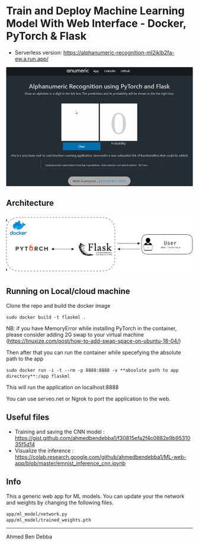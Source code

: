 # Train and Deploy Machine Learning Model With Web Interface - Docker, PyTorch & Flask

- Serverless version: https://alphanumeric-recognition-ml2jklb2fa-ew.a.run.app/

![alt text](images/record.gif)

## Architecture
![Architecture](images/ml_model.png)

## Running on Local/cloud machine

Clone the repo and build the docker image

```
sudo docker build -t flaskml .
```

NB: if you have MemoryError while installing PyTorch in the container, please consider adding 2G swap to your virtual machine (https://linuxize.com/post/how-to-add-swap-space-on-ubuntu-18-04/)

Then after that you can run the container while specefying the absolute path to the app 

```
sudo docker run -i -t --rm -p 8888:8888 -v **absolute path to app directory**:/app flaskml
```

This will run the application on localhost:8888

You can use serveo.net or Ngrok to port the application to the web.

## Useful files 

- Training and saving the CNN model : https://gist.github.com/ahmedbendebba1/f30815efa2f4c0882e9b9531035f5d14
- Visualize the inference : https://colab.research.google.com/github/ahmedbendebba1/ML-web-app/blob/master/emnist_inference_cnn.ipynb

## Info

This a generic web app for ML models. You can update your the network and weights by changing the following files. 

```
app/ml_model/network.py
app/ml_model/trained_weights.pth
```


---
Ahmed Ben Debba
